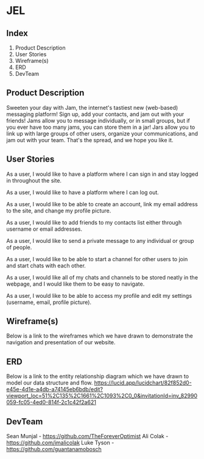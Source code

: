# JEL

## Index

1. Product Description
2. User Stories
3. Wireframe(s)
4. ERD
5. DevTeam

## Product Description

Sweeten your day with Jam, the internet's tastiest new (web-based) messaging platform! Sign up, add your contacts, and jam out with your friends! Jams allow you to message individually, or in small groups, but if you ever have too many jams, you can store them in a jar! Jars allow you to link up with large groups of other users, organize your communications, and jam out with your team. That's the spread, and we hope you like it.

## User Stories

As a user, I would like to have a platform where I can sign in and stay logged in throughout the site.

As a user, I would like to have a platform where I can log out.

As a user, I would like to be able to create an account, link my email address to the site, and change my profile picture.

As a user, I would like to add friends to my contacts list either through username or email addresses.

As a user, I would like to send a private message to any individual or group of people.

As a user, I would like to be able to start a channel for other users to join and start chats with each other.

As a user, I would like all of my chats and channels to be stored neatly in the webpage, and I would like them to be easy to navigate.

As a user, I would like to be able to access my profile and edit my settings (username, email, profile picture).

## Wireframe(s)

Below is a link to the wireframes which we have drawn to demonstrate the navigation and presentation of our website.

## ERD

Below is a link to the entity relationship diagram which we have drawn to model our data structure and flow.
https://lucid.app/lucidchart/82f852d0-e45e-4d1e-a4db-a74145eb6bdb/edit?viewport_loc=51%2C135%2C1661%2C1093%2C0_0&invitationId=inv_82990059-fc05-4ed0-814f-2c1c42f2a621

## DevTeam

Sean Munjal - https://github.com/TheForeverOptimist
Ali Colak - https://github.com/imalicolak
Luke Tyson - https://github.com/guantanamobosch
